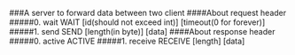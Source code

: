 ###A server to forward data between two client
####About request header
#####0. wait
    WAIT [id(should not exceed int)] [timeout(0 for forever)]
#####1. send
    SEND [length(in byte)] [data]
####About response header
#####0. active
    ACTIVE
#####1. receive
    RECEIVE [length] [data]